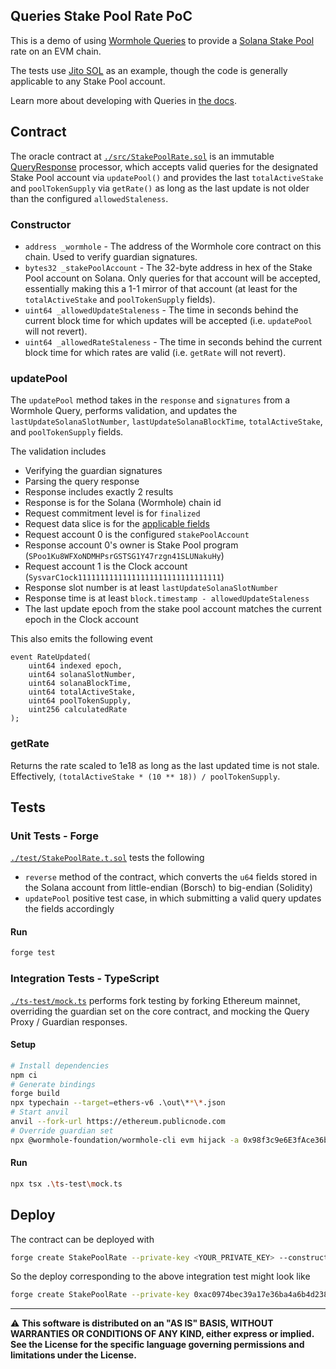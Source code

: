 ## Queries Stake Pool Rate PoC

This is a demo of using [Wormhole Queries](https://wormhole.com/queries/) to provide a [Solana Stake Pool](https://spl.solana.com/stake-pool) rate on an EVM chain.

The tests use [Jito SOL](https://www.jito.network/) as an example, though the code is generally applicable to any Stake Pool account.

Learn more about developing with Queries in [the docs](https://docs.wormhole.com/wormhole/queries/getting-started).

## Contract

The oracle contract at [`./src/StakePoolRate.sol`](./src/StakePoolRate.sol) is an immutable [QueryResponse](https://github.com/wormhole-foundation/wormhole/blob/main/ethereum/contracts/query/QueryResponse.sol) processor, which accepts valid queries for the designated Stake Pool account via `updatePool()` and provides the last `totalActiveStake` and `poolTokenSupply` via `getRate()` as long as the last update is not older than the configured `allowedStaleness`.

### Constructor

- `address _wormhole` - The address of the Wormhole core contract on this chain. Used to verify guardian signatures.
- `bytes32 _stakePoolAccount` - The 32-byte address in hex of the Stake Pool account on Solana. Only queries for that account will be accepted, essentially making this a 1-1 mirror of that account (at least for the `totalActiveStake` and `poolTokenSupply` fields).
- `uint64 _allowedUpdateStaleness` - The time in seconds behind the current block time for which updates will be accepted (i.e. `updatePool` will not revert).
- `uint64 _allowedRateStaleness` - The time in seconds behind the current block time for which rates are valid (i.e. `getRate` will not revert).

### updatePool

The `updatePool` method takes in the `response` and `signatures` from a Wormhole Query, performs validation, and updates the `lastUpdateSolanaSlotNumber`, `lastUpdateSolanaBlockTime`, `totalActiveStake`, and `poolTokenSupply` fields.

The validation includes

- Verifying the guardian signatures
- Parsing the query response
- Response includes exactly 2 results
- Response is for the Solana (Wormhole) chain id
- Request commitment level is for `finalized`
- Request data slice is for the [applicable fields](https://github.com/solana-labs/solana-program-library/blob/b7dd8fee93815b486fce98d3d43d1d0934980226/stake-pool/program/src/state.rs#L87-L94)
- Request account 0 is the configured `stakePoolAccount`
- Response account 0's owner is Stake Pool program (`SPoo1Ku8WFXoNDMHPsrGSTSG1Y47rzgn41SLUNakuHy`)
- Request account 1 is the Clock account (`SysvarC1ock11111111111111111111111111111111`)
- Response slot number is at least `lastUpdateSolanaSlotNumber`
- Response time is at least `block.timestamp - allowedUpdateStaleness`
- The last update epoch from the stake pool account matches the current epoch in the Clock account

This also emits the following event

```solidity
event RateUpdated(
    uint64 indexed epoch,
    uint64 solanaSlotNumber,
    uint64 solanaBlockTime,
    uint64 totalActiveStake,
    uint64 poolTokenSupply,
    uint256 calculatedRate
);
```

### getRate

Returns the rate scaled to 1e18 as long as the last updated time is not stale. Effectively, `(totalActiveStake * (10 ** 18)) / poolTokenSupply`.

## Tests

### Unit Tests - Forge

[`./test/StakePoolRate.t.sol`](./test/StakePoolRate.t.sol) tests the following

- `reverse` method of the contract, which converts the `u64` fields stored in the Solana account from little-endian (Borsch) to big-endian (Solidity)
- `updatePool` positive test case, in which submitting a valid query updates the fields accordingly

#### Run

```bash
forge test
```

### Integration Tests - TypeScript

[`./ts-test/mock.ts`](./ts-test/mock.ts) performs fork testing by forking Ethereum mainnet, overriding the guardian set on the core contract, and mocking the Query Proxy / Guardian responses.

#### Setup

```bash
# Install dependencies
npm ci
# Generate bindings
forge build
npx typechain --target=ethers-v6 .\out\**\*.json
# Start anvil
anvil --fork-url https://ethereum.publicnode.com
# Override guardian set
npx @wormhole-foundation/wormhole-cli evm hijack -a 0x98f3c9e6E3fAce36bAAd05FE09d375Ef1464288B -g 0xbeFA429d57cD18b7F8A4d91A2da9AB4AF05d0FBe
```

#### Run

```bash
npx tsx .\ts-test\mock.ts
```

## Deploy

The contract can be deployed with

```bash
forge create StakePoolRate --private-key <YOUR_PRIVATE_KEY> --constructor-args <WORMHOLE_CORE_BRIDGE_ADDRESS> <STAKE_POOL_ADDRESS_HEX> <ALLOWED_UPDATE_STALENESS> <ALLOWED_RATE_STALENESS>
```

So the deploy corresponding to the above integration test might look like

```bash
forge create StakePoolRate --private-key 0xac0974bec39a17e36ba4a6b4d238ff944bacb478cbed5efcae784d7bf4f2ff80 --constructor-args 0x98f3c9e6E3fAce36bAAd05FE09d375Ef1464288B 0x048a3e08c3b495be17f45427d89bec5b80c7e2695c1864d76743db39bed346d6 1800 2592000
```

---

⚠ **This software is distributed on an "AS IS" BASIS, WITHOUT WARRANTIES OR CONDITIONS OF ANY KIND, either express or
implied. See the License for the specific language governing permissions and limitations under the License.**
